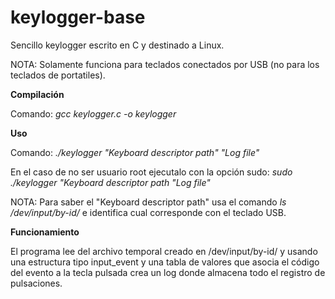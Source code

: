 # keylogger-base
Sencillo keylogger escrito en C y destinado a Linux.

NOTA: Solamente funciona para teclados conectados por USB (no para los teclados de portatiles).

**Compilación**

Comando: *gcc keylogger.c -o keylogger*

**Uso**

Comando: *./keylogger "Keyboard descriptor path" "Log file"*

En el caso de no ser usuario root ejecutalo con la opción sudo: *sudo ./keylogger "Keyboard descriptor path "Log file"*

NOTA: Para saber el "Keyboard descriptor path" usa el comando *ls /dev/input/by-id/* e identifica cual corresponde con el teclado USB.

**Funcionamiento**

El programa lee del archivo temporal creado en /dev/input/by-id/ y usando una estructura tipo input_event y una tabla de valores que asocia el código del evento a la tecla pulsada crea un log donde almacena todo el registro de pulsaciones.
